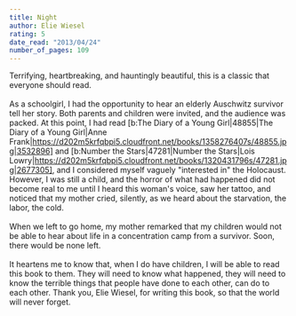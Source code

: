 ```yaml
---
title: Night
author: Elie Wiesel
rating: 5
date_read: "2013/04/24"
number_of_pages: 109
---
```


Terrifying, heartbreaking, and hauntingly beautiful, this is a classic that everyone should read.<br/><br/>As a schoolgirl, I had the opportunity to hear an elderly Auschwitz survivor tell her story. Both parents and children were invited, and the audience was packed. At this point, I had read [b:The Diary of a Young Girl|48855|The Diary of a Young Girl|Anne Frank|https://d202m5krfqbpi5.cloudfront.net/books/1358276407s/48855.jpg|3532896] and [b:Number the Stars|47281|Number the Stars|Lois Lowry|https://d202m5krfqbpi5.cloudfront.net/books/1320431796s/47281.jpg|2677305], and I considered myself vaguely "interested in" the Holocaust. However, I was still a child, and the horror of what had happened did not become real to me until I heard this woman's voice, saw her tattoo, and noticed that my mother cried, silently, as we heard about the starvation, the labor, the cold.<br/><br/>When we left to go home, my mother remarked that my children would not be able to hear about life in a concentration camp from a survivor. Soon, there would be none left.<br/><br/>It heartens me to know that, when I do have children, I will be able to read this book to them. They will need to know what happened, they will need to know the terrible things that people have done to each other, can do to each other. Thank you, Elie Wiesel, for writing this book, so that the world will never forget.